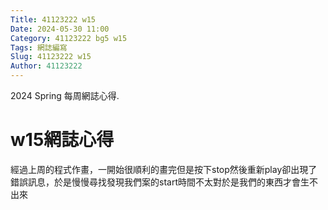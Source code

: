 ```yaml
---
Title: 41123222 w15
Date: 2024-05-30 11:00
Category: 41123222 bg5 w15
Tags: 網誌編寫
Slug: 41123222 w15
Author: 41123222 
---
```


2024 Spring 每周網誌心得.

<!-- PELICAN_END_SUMMARY -->

# w15網誌心得
經過上周的程式作畫，一開始很順利的畫完但是按下stop然後重新play卻出現了錯誤訊息，於是慢慢尋找發現我們案的start時間不太對於是我們的東西才會生不出來
